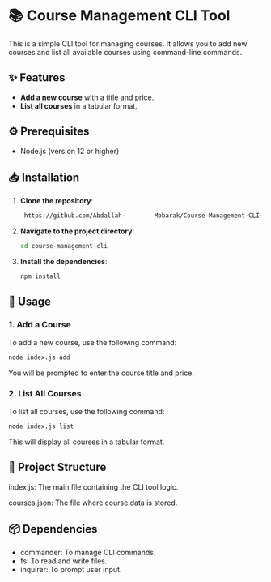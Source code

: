 # 📚 Course Management CLI Tool

This is a simple CLI tool for managing courses. It allows you to add new courses and list all available courses using command-line commands.

## ✨ Features

- **Add a new course** with a title and price.
- **List all courses** in a tabular format.

## ⚙️ Prerequisites

- Node.js (version 12 or higher)

## 📥 Installation

1. **Clone the repository**:

    ```sh
     https://github.com/Abdallah-        Mobarak/Course-Management-CLI-      Tool.git
    ```

2. **Navigate to the project directory**:

    ```sh
    cd course-management-cli
    ```

3. **Install the dependencies**:

    ```sh
    npm install
    ```

## 🚀 Usage

### 1. Add a Course

To add a new course, use the following command:

```sh
node index.js add

```
You will be prompted to enter the course title and price.

### 2. List All Courses

To list all courses, use the following command:

```sh
node index.js list
```
This will display all courses in a tabular format.


## 📁 Project Structure
index.js: The main file containing the CLI tool logic.

courses.json: The file where course data is stored.
## 📦 Dependencies
- commander: To manage CLI commands.
- fs: To read and write files.
- inquirer: To prompt user input.


